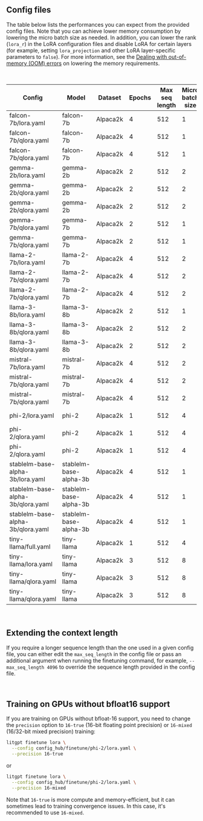 ## Config files

The table below lists the performances you can expect from the provided config files. Note that you can achieve lower memory consumption by lowering the micro batch size as needed. In addition, you can lower the rank (`lora_r`) in the LoRA configuration files and disable LoRA for certain layers (for example, setting `lora_projection` and other LoRA layer-specific parameters to `false`).
For more information, see the [Dealing with out-of-memory (OOM) errors](../../tutorials/oom.md) on lowering the memory requirements.

&nbsp;

| Config | Model | Dataset | Epochs | Max seq length | Micro batch size | Precision | Machine | Training runtime | Cost | Peak memory | Validation loss | Validation perplexity |
| --- | --- | --- | --- | --- | --- | --- | --- | --- | --- | --- | --- | --- |
| falcon-7b/lora.yaml | falcon-7b | Alpaca2k | 4 | 512 | 1 | bf16-true | 4xA10G | 24.64 min | 2.0$ | 16.69 GB | 0.9448 | 2.5723 |
| falcon-7b/qlora.yaml | falcon-7b | Alpaca2k | 4 | 512 | 1 | bf16-true | 1xA10G | 50.60 min | 4.1$ | 9.45 GB | 0.9930 | 2.6992 |
| falcon-7b/qlora.yaml | falcon-7b | Alpaca2k | 4 | 512 | 1 | bf16-true | 4xA10G | 50.60 min | 4.1$ | 9.45 GB | 0.9931 | 2.6996 |
| gemma-2b/lora.yaml | gemma-2b | Alpaca2k | 2 | 512 | 2 | bf16-true | 4xA10G | 9.29 min | 0.7$ | 12.62 GB | 0.9809 | 2.6669 |
| gemma-2b/qlora.yaml | gemma-2b | Alpaca2k | 2 | 512 | 2 | bf16-true | 1xA10G | 12.79 min | 1.0$ | 11.57 GB | 1.0846 | 2.9582 |
| gemma-2b/qlora.yaml | gemma-2b | Alpaca2k | 2 | 512 | 2 | bf16-true | 4xA10G | 12.82 min | 1.0$ | 11.57 GB | 1.0845 | 2.9580 |
| gemma-7b/qlora.yaml | gemma-7b | Alpaca2k | 2 | 512 | 1 | bf16-true | 1xA10G | 43.35 min | 3.5$ | 17.18 GB | 0.9754 | 2.6522 |
| gemma-7b/qlora.yaml | gemma-7b | Alpaca2k | 2 | 512 | 1 | bf16-true | 4xA10G | 43.42 min | 3.5$ | 17.18 GB | 0.9822 | 2.6704 |
| llama-2-7b/lora.yaml | llama-2-7b | Alpaca2k | 4 | 512 | 2 | bf16-true | 4xA10G | 32.68 min | 2.6$ | 19.77 GB | 0.8017 | 2.2294 |
| llama-2-7b/qlora.yaml | llama-2-7b | Alpaca2k | 4 | 512 | 2 | bf16-true | 1xA10G | 45.54 min | 3.7$ | 13.67 GB | 0.8142 | 2.2573 |
| llama-2-7b/qlora.yaml | llama-2-7b | Alpaca2k | 4 | 512 | 2 | bf16-true | 4xA10G | 45.56 min | 3.7$ | 13.68 GB | 0.8141 | 2.2571 |
| llama-3-8b/lora.yaml | llama-3-8b | Alpaca2k | 2 | 512 | 1 | bf16-true | 4xA10G | 14.75 min | 1.2$ | 19.73 GB | 0.8885 | 2.4316 |
| llama-3-8b/qlora.yaml | llama-3-8b | Alpaca2k | 2 | 512 | 2 | bf16-true | 1xA10G | 22.17 min | 1.8$ | 17.41 GB | 0.9388 | 2.5568 |
| llama-3-8b/qlora.yaml | llama-3-8b | Alpaca2k | 2 | 512 | 2 | bf16-true | 4xA10G | 22.13 min | 1.8$ | 17.41 GB | 0.9389 | 2.5573 |
| mistral-7b/lora.yaml | mistral-7b | Alpaca2k | 4 | 512 | 2 | bf16-true | 4xA10G | 30.85 min | 2.5$ | 20.66 GB | 0.7927 | 2.2092 |
| mistral-7b/qlora.yaml | mistral-7b | Alpaca2k | 4 | 512 | 2 | bf16-true | 1xA10G | 44.62 min | 3.6$ | 14.29 GB | 0.8030 | 2.2322 |
| mistral-7b/qlora.yaml | mistral-7b | Alpaca2k | 4 | 512 | 2 | bf16-true | 4xA10G | 44.64 min | 3.6$ | 14.29 GB | 0.8031 | 2.2323 |
| phi-2/lora.yaml | phi-2 | Alpaca2k | 1 | 512 | 4 | bf16-true | 4xA10G | 3.77 min | 0.3$ | 13.98 GB | 0.8191 | 2.2685 |
| phi-2/qlora.yaml | phi-2 | Alpaca2k | 1 | 512 | 4 | bf16-true | 1xA10G | 4.48 min | 0.4$ | 14.27 GB | 0.8448 | 2.3275 |
| phi-2/qlora.yaml | phi-2 | Alpaca2k | 1 | 512 | 4 | bf16-true | 4xA10G | 4.49 min | 0.4$ | 14.27 GB | 0.8600 | 2.3632 |
| stablelm-base-alpha-3b/lora.yaml | stablelm-base-alpha-3b | Alpaca2k | 4 | 512 | 1 | bf16-true | 4xA10G | 12.99 min | 1.0$ | 8.58 GB | 1.3640 | 3.9119 |
| stablelm-base-alpha-3b/qlora.yaml | stablelm-base-alpha-3b | Alpaca2k | 4 | 512 | 1 | bf16-true | 1xA10G | 25.59 min | 2.1$ | 5.24 GB | 1.3907 | 4.0177 |
| stablelm-base-alpha-3b/qlora.yaml | stablelm-base-alpha-3b | Alpaca2k | 4 | 512 | 1 | bf16-true | 4xA10G | 25.66 min | 2.1$ | 5.24 GB | 1.3913 | 4.0199 |
| tiny-llama/full.yaml | tiny-llama | Alpaca2k | 1 | 512 | 4 | bf16-true | 4xA10G | 2.56 min | 0.2$ | 14.10 GB | 1.0889 | 2.9711 |
| tiny-llama/lora.yaml | tiny-llama | Alpaca2k | 3 | 512 | 8 | bf16-true | 4xA10G | 8.07 min | 0.6$ | 13.50 GB | 1.0385 | 2.8251 |
| tiny-llama/qlora.yaml | tiny-llama | Alpaca2k | 3 | 512 | 8 | bf16-true | 1xA10G | 8.67 min | 0.7$ | 16.24 GB | 1.0560 | 2.8747 |
| tiny-llama/qlora.yaml | tiny-llama | Alpaca2k | 3 | 512 | 8 | bf16-true | 4xA10G | 8.67 min | 0.7$ | 16.24 GB | 1.0560 | 2.8748 |

&nbsp;
## Extending the context length

If you require a longer sequence length than the one used in a given config file, you can either edit the `max_seq_length` in the config file or pass an additional argument when running the finetuning command, for example, `--max_seq_length 4096` to override the sequence length provided in the config file.

&nbsp;
## Training on GPUs without bfloat16 support

If you are training on GPUs without bfloat-16 support, you need to change the `precision` option to `16-true` (16-bit floating point precision) or `16-mixed` (16/32-bit mixed precision) training:

```bash
litgpt finetune lora \
  --config config_hub/finetune/phi-2/lora.yaml \
  --precision 16-true
```
or

```bash
litgpt finetune lora \
  --config config_hub/finetune/phi-2/lora.yaml \
  --precision 16-mixed
```

Note that `16-true` is more compute and memory-efficient, but it can sometimes lead to training convergence issues. In this case, it's recommended to use `16-mixed`.
